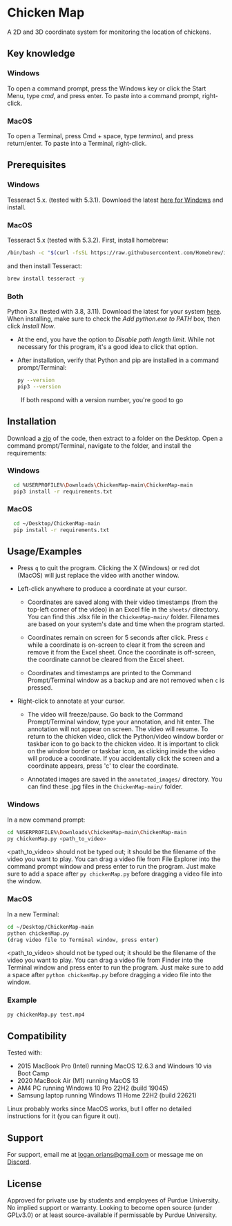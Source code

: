 # Chicken Map

A 2D and 3D coordinate system for monitoring the location of chickens.

## Key knowledge

### Windows

To open a command prompt, press the Windows key or click the Start Menu, type *cmd*, and press enter. To paste into a command prompt, right-click.

### MacOS

To open a Terminal, press Cmd + space, type *terminal*, and press return/enter. To paste into a Terminal, right-click.

## Prerequisites

### Windows

Tesseract 5.x. (tested with 5.3.1). Download the latest [here for Windows](https://digi.bib.uni-mannheim.de/tesseract/tesseract-ocr-w64-setup-5.3.1.20230401.exe) and install.

### MacOS

Tesseract 5.x (tested with 5.3.2). First, install homebrew:

```bash
/bin/bash -c "$(curl -fsSL https://raw.githubusercontent.com/Homebrew/install/HEAD/install.sh)"
```

and then install Tesseract:

```bash
brew install tesseract -y
```

### Both

Python 3.x (tested with 3.8, 3.11). Download the latest for your system [here](https://www.python.org/downloads/). When installing, make sure to check the *Add python.exe to PATH* box, then click *Install Now*.

* At the end, you have the option to *Disable path length limit*. While not necessary for this program, it's a good idea to click that option.

* After installation, verify that Python and pip are installed in a command prompt/Terminal:
  
  ```bash
  py --version
  pip3 --version
  ```

        If both respond with a version number, you're good to go

## Installation

Download a [zip](https://github.com/lorians22/ChickenMap/archive/refs/heads/main.zip) of the code, then extract to a folder on the Desktop. Open a command prompt/Terminal, navigate to the folder, and install the requirements:

### Windows

```bash
  cd %USERPROFILE%\Downloads\ChickenMap-main\ChickenMap-main
  pip3 install -r requirements.txt
```

### MacOS

```bash
  cd ~/Desktop/ChickenMap-main
  pip install -r requirements.txt
```

## Usage/Examples

* Press `q` to quit the program. Clicking the X (Windows) or red dot (MacOS) will just replace the video with another window.

* Left-click anywhere to produce a coordinate at your cursor.
  
  * Coordinates are saved along with their video timestamps (from the top-left corner of the video) in an Excel file in the `sheets/` directory. You can find this .xlsx file in the `ChickenMap-main/` folder. Filenames are based on your system's date and time when the program started.
  
  * Coordinates remain on screen for 5 seconds after click. Press `c` while a coordinate is on-screen to clear it from the screen and remove it from the Excel sheet. Once the coordinate is off-screen, the coordinate cannot be cleared from the Excel sheet.
  
  * Coordinates and timestamps are printed to the Command Prompt/Terminal window as a backup and are not removed when `c` is pressed.

* Right-click to annotate at your cursor.
  
  * The video will freeze/pause. Go back to the Command Prompt/Terminal window, type your annotation, and hit enter. The annotation will not appear on screen. The video will resume. To return to the chicken video, click the Python/video window border or taskbar icon to go back to the chicken video. It is important to click on the window border or taskbar icon, as clicking inside the video will produce a coordinate. If you accidentally click the screen and a coordinate appears, press 'c' to clear the coordinate.
  
  * Annotated images are saved in the `annotated_images/` directory. You can find these .jpg files in the `ChickenMap-main/` folder.

### Windows

In a new command prompt:

```bash
cd %USERPROFILE%\Downloads\ChickenMap-main\ChickenMap-main
py chickenMap.py <path_to_video>
```

<path_to_video> should not be typed out; it should be the filename of the video you want to play. You can drag a video file from File Explorer into the command prompt window and press enter to run the program. Just make sure to add a space after `py chickenMap.py` before dragging a video file into the window.

### MacOS

In a new Terminal:

```bash
cd ~/Desktop/ChickenMap-main
python chickenMap.py
(drag video file to Terminal window, press enter)
```

<path_to_video> should not be typed out; it should be the filename of the video you want to play. You can drag a video file from Finder into the Terminal window and press enter to run the program. Just make sure to add a space after `python chickenMap.py` before dragging a video file into the window.

### Example

```bash
py chickenMap.py test.mp4
```

## Compatibility

Tested with:

- 2015 MacBook Pro (Intel) running MacOS 12.6.3 and Windows 10 via Boot Camp
- 2020 MacBook Air (M1) running MacOS 13
- AM4 PC running Windows 10 Pro 22H2 (build 19045)
- Samsung laptop running Windows 11 Home 22H2 (build 22621)

Linux probably works since MacOS works, but I offer no detailed instructions for it (you can figure it out).

## Support

For support, email me at logan.orians@gmail.com or message me on [Discord](https://discord.com/users/l_orians).


## License

Approved for private use by students and employees of Purdue University. No implied support or warranty. Looking to become open source (under GPLv3.0) or at least source-available if permissable by Purdue University.

